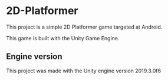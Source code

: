 # 2D-Platformer

This project is a simple 2D Platformer game targeted at Android.

This game is built with the Unity Game Engine.

## Engine version

This project was made with the Unity engine version 2019.3.0f6

